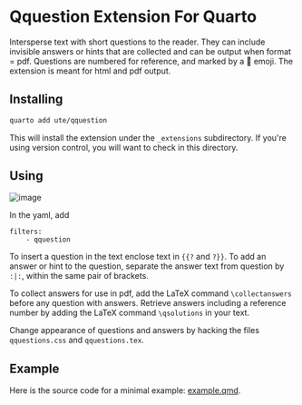 # Qquestion Extension For Quarto

Intersperse text with short questions to the reader. They can include invisible answers or hints that are collected and can be output when format = pdf. Questions are numbered for reference, and marked by a 🤔 emoji. The extension is meant for html and pdf output.

## Installing


```bash
quarto add ute/qquestion
```

This will install the extension under the `_extensions` subdirectory.
If you're using version control, you will want to check in this directory.

## Using
![image](https://github.com/ute/qquestion/assets/5145859/1df83a91-6971-488f-b4ef-874787dd90e9)

In the yaml, add
```
filters: 
    - qquestion
```

To insert a question in the text enclose text in `{{?` and `?}}`. To add an answer or hint to the question, separate the answer text from question by `:|:`, within the same pair of brackets.

To collect answers for use in pdf, add the LaTeX command `\collectanswers` before any question with answers. Retrieve answers including a reference number by adding the LaTeX command `\qsolutions` in your text.

Change appearance of questions and answers by hacking the files `qquestions.css` and `qquestions.tex`.

## Example

Here is the source code for a minimal example: [example.qmd](example.qmd).

